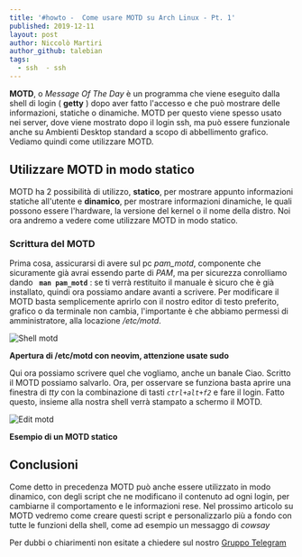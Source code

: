 ```yaml
---
title: '#howto -  Come usare MOTD su Arch Linux - Pt. 1'
published: 2019-12-11
layout: post
author: Niccolò Martiri
author_github: talebian
tags:
  - ssh  - ssh
---
```

**MOTD**, o _Message Of The Day_ è un programma che viene eseguito dalla shell di login ( **getty** ) dopo aver fatto l'accesso e che può mostrare delle informazioni, statiche o dinamiche. MOTD per questo viene spesso usato nei server, dove viene mostrato dopo il login ssh, ma può essere funzionale anche su Ambienti Desktop standard a scopo di abbellimento grafico. Vediamo quindi come utilizzare MOTD.

## Utilizzare MOTD in modo statico

MOTD ha 2 possibilità di utilizzo, **statico**, per mostrare appunto informazioni statiche all'utente e **dinamico**, per mostrare informazioni dinamiche, le quali possono essere l'hardware, la versione del kernel o il nome della distro. Noi ora andremo a vedere come utilizzare MOTD in modo statico.

### Scrittura del MOTD

Prima cosa, assicurarsi di avere sul pc *pam_motd*, componente che sicuramente già avrai essendo parte di _PAM_, ma per sicurezza conrolliamo dando **` man pam_motd`** : se ti verrà restituito il manuale è sicuro che è già installato, quindi ora possiamo andare avanti a scrivere. Per modificare il MOTD basta semplicemente aprirlo con il nostro editor di testo preferito, grafico o da terminale non cambia, l'importante è che abbiamo permessi di amministratore, alla locazione */etc/motd*.

![Shell motd](storage/shell_motd.png)

**Apertura di /etc/motd con neovim, attenzione usate sudo**

Qui ora possiamo scrivere quel che vogliamo, anche un banale Ciao. Scritto il MOTD possiamo salvarlo.
Ora, per osservare se funziona basta aprire una finestra di _tty_ con la combinazione di tasti _` ctrl+alt+f2 `_ e fare il login. Fatto questo, insieme alla  nostra shell verrà stampato a schermo il MOTD.

![Edit motd](storage/edit_motd.png)

**Esempio di un MOTD statico**

## Conclusioni

Come detto in precedenza MOTD può anche essere utilizzato in modo dinamico, con degli script che ne modificano il contenuto ad ogni login, per cambiarne il comportamento e le informazioni rese. Nel prossimo articolo su MOTD vedremo come creare questi script e personalizzarlo più a fondo con tutte le funzioni della shell, come ad esempio un messaggo di _cowsay_

Per dubbi o chiarimenti non esitate a chiedere sul nostro <a href="https://t.me/gentedilinux">Gruppo Telegram</a>